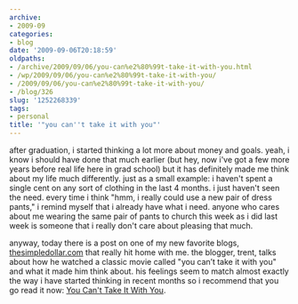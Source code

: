 ```yaml
---
archive:
- 2009-09
categories:
- blog
date: '2009-09-06T20:18:59'
oldpaths:
- /archive/2009/09/06/you-can%e2%80%99t-take-it-with-you.html
- /wp/2009/09/06/you-can%e2%80%99t-take-it-with-you/
- /2009/09/06/you-can%e2%80%99t-take-it-with-you/
- /blog/326
slug: '1252268339'
tags:
- personal
title: '"you can''t take it with you"'
---
```


after graduation, i started thinking a lot more about money and goals.
yeah, i know i should have done that much earlier (but hey, now i've got
a few more years before real life here in grad school) but it has
definitely made me think about my life much differently. just as a small
example: i haven't spent a single cent on any sort of clothing in the last
4 months. i just haven't seen the need. every time i think "hmm, i really
could use a new pair of dress pants," i remind myself that i already have
what i need. anyone who cares about me wearing the same pair of pants to
church this week as i did last week is someone that i really don't care
about pleasing that much.

anyway, today there is a post on one of my new favorite blogs,
[thesimpledollar.com][1] that really hit home with me. the blogger, trent,
talks about how he watched a classic movie called "you can’t take it with
you" and what it made him think about. his feelings seem to match almost
exactly the way i have started thinking in recent months so i recommend
that you go read it now: [You Can't Take It With You][2].

[1]: http://www.thesimpledollar.com/
[2]: http://www.thesimpledollar.com/2009/09/06/you-cant-take-it-with-you/

